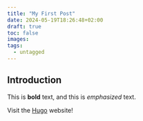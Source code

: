 ```yaml
---
title: "My First Post"
date: 2024-05-19T18:26:48+02:00
draft: true
toc: false
images:
tags:
  - untagged
---
```


## Introduction

This is **bold** text, and this is *emphasized* text.

Visit the [Hugo](https://gohugo.io) website!